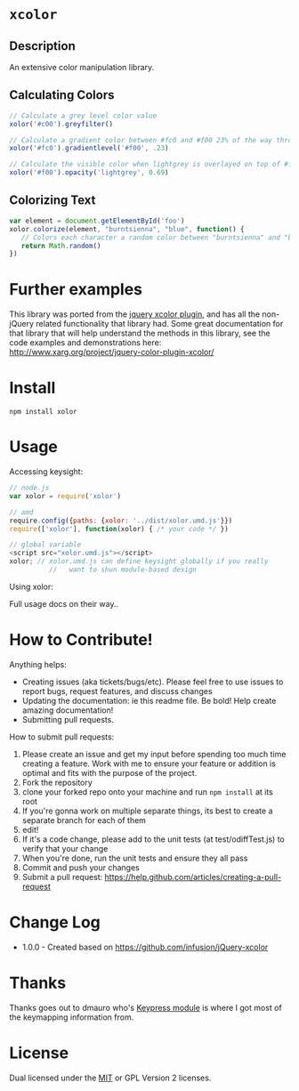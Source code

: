 `xcolor`
====================

Description
-----------
An extensive color manipulation library.

Calculating Colors
---
```javascript
// Calculate a grey level color value
xolor('#c00').greyfilter()

// Calculate a gradient color between #fc0 and #f00 23% of the way through the gradient
xolor('#fc0').gradientlevel('#f00', .23)

// Calculate the visible color when lightgrey is overlayed on top of #f00 with an opacity of 69%.
xolor('#f00').opacity('lightgrey', 0.69)
```

Colorizing Text
----
```javascript
var element = document.getElementById('foo')
xolor.colorize(element, "burntsienna", "blue", function() {
   // Colors each character a random color between "burntsienna" and "blue"
   return Math.random()
})
```

Further examples
==========================
This library was ported from the [jquery xcolor plugin](https://github.com/infusion/jQuery-xcolor), and has all the non-jQuery related functionality that library had.
Some great documentation for that library that will help understand the methods in this library, see the code examples and demonstrations here: http://www.xarg.org/project/jquery-color-plugin-xcolor/

Install
=======

```
npm install xolor
```

Usage
=====

Accessing keysight:
```javascript
// node.js
var xolor = require('xolor')

// amd
require.config({paths: {xolor: '../dist/xolor.umd.js'}})
require(['xolor'], function(xolor) { /* your code */ })

// global variable
<script src="xolor.umd.js"></script>
xolor; // xolor.umd.js can define keysight globally if you really
          //   want to shun module-based design
```

Using xolor:

Full usage docs on their way..


How to Contribute!
============

Anything helps:

* Creating issues (aka tickets/bugs/etc). Please feel free to use issues to report bugs, request features, and discuss changes
* Updating the documentation: ie this readme file. Be bold! Help create amazing documentation!
* Submitting pull requests.

How to submit pull requests:

1. Please create an issue and get my input before spending too much time creating a feature. Work with me to ensure your feature or addition is optimal and fits with the purpose of the project.
2. Fork the repository
3. clone your forked repo onto your machine and run `npm install` at its root
4. If you're gonna work on multiple separate things, its best to create a separate branch for each of them
5. edit!
6. If it's a code change, please add to the unit tests (at test/odiffTest.js) to verify that your change
7. When you're done, run the unit tests and ensure they all pass
8. Commit and push your changes
9. Submit a pull request: https://help.github.com/articles/creating-a-pull-request

Change Log
=========

* 1.0.0 - Created based on https://github.com/infusion/jQuery-xcolor

Thanks
========

Thanks goes out to dmauro who's [Keypress module](https://github.com/dmauro/Keypress) is where I got most of the keymapping information from.

License
=======
Dual licensed under the [MIT](http://opensource.org/licenses/MIT) or GPL Version 2 licenses.
